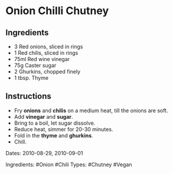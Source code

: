 # Onion Chilli Chutney

## Ingredients

* 3 Red onions, sliced in rings
* 1 Red chilis, sliced in rings
* 75ml Red wine vinegar
* 75g Caster sugar
* 2 Ghurkins, chopped finely
* 1 tbsp. Thyme

## Instructions

* Fry **onions** and **chilis** on a medium heat, till the onions are soft.
* Add **vinegar** and **sugar**.
* Bring to a boil, let sugar dissolve.
* Reduce heat, simmer for 20-30 minutes.
* Fold in the **thyme** and **ghurkins**.
* Chill.


Dates: 2010-08-29, 2010-09-01

Ingredients: #Onion #Chili
Types: #Chutney #Vegan
